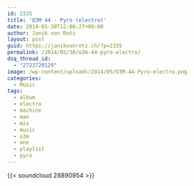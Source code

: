 ```yaml
---
id: 2335
title: 'O3M 44 - Pyro (electro)'
date: 2014-05-30T12:00:27+00:00
author: Janik von Rotz
layout: post
guid: https://janikvonrotz.ch/?p=2335
permalink: /2014/05/30/o3m-44-pyro-electro/
dsq_thread_id:
  - "2723720129"
image: /wp-content/uploads/2014/05/O3M-44-Pyro-electro.png
categories:
  - Music
tags:
  - album
  - electro
  - machine
  - man
  - mix
  - music
  - o3m
  - one
  - playlist
  - pyro
---
```

{{< soundcloud 28890954 >}}